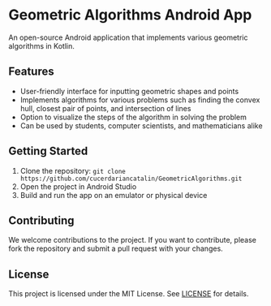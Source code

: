 # Geometric Algorithms Android App

An open-source Android application that implements various geometric algorithms in Kotlin.

## Features

- User-friendly interface for inputting geometric shapes and points
- Implements algorithms for various problems such as finding the convex hull, closest pair of points, and intersection of lines
- Option to visualize the steps of the algorithm in solving the problem
- Can be used by students, computer scientists, and mathematicians alike

## Getting Started

1. Clone the repository: `git clone https://github.com/cucerdariancatalin/GeometricAlgorithms.git`
2. Open the project in Android Studio
3. Build and run the app on an emulator or physical device

## Contributing

We welcome contributions to the project. If you want to contribute, please fork the repository and submit a pull request with your changes.

## License

This project is licensed under the MIT License. See [LICENSE](LICENSE) for details.
